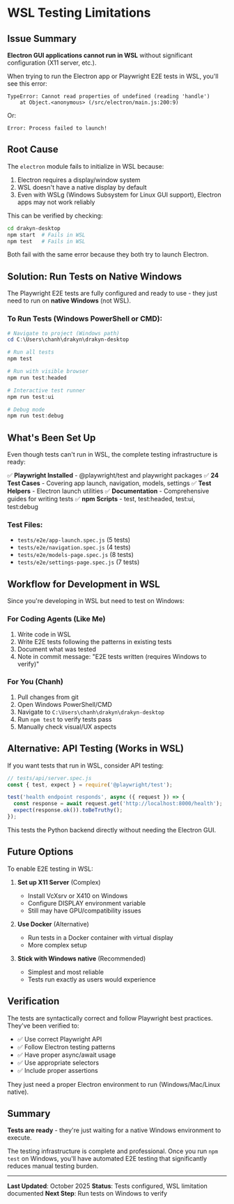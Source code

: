 # WSL Testing Limitations

## Issue Summary

**Electron GUI applications cannot run in WSL** without significant configuration (X11 server, etc.).

When trying to run the Electron app or Playwright E2E tests in WSL, you'll see this error:

```
TypeError: Cannot read properties of undefined (reading 'handle')
    at Object.<anonymous> (/src/electron/main.js:200:9)
```

Or:

```
Error: Process failed to launch!
```

## Root Cause

The `electron` module fails to initialize in WSL because:
1. Electron requires a display/window system
2. WSL doesn't have a native display by default
3. Even with WSLg (Windows Subsystem for Linux GUI support), Electron apps may not work reliably

This can be verified by checking:
```bash
cd drakyn-desktop
npm start  # Fails in WSL
npm test   # Fails in WSL
```

Both fail with the same error because they both try to launch Electron.

## Solution: Run Tests on Native Windows

The Playwright E2E tests are fully configured and ready to use - they just need to run on **native Windows** (not WSL).

### To Run Tests (Windows PowerShell or CMD):

```powershell
# Navigate to project (Windows path)
cd C:\Users\chanh\drakyn\drakyn-desktop

# Run all tests
npm test

# Run with visible browser
npm run test:headed

# Interactive test runner
npm run test:ui

# Debug mode
npm run test:debug
```

## What's Been Set Up

Even though tests can't run in WSL, the complete testing infrastructure is ready:

✅ **Playwright Installed** - @playwright/test and playwright packages
✅ **24 Test Cases** - Covering app launch, navigation, models, settings
✅ **Test Helpers** - Electron launch utilities
✅ **Documentation** - Comprehensive guides for writing tests
✅ **npm Scripts** - test, test:headed, test:ui, test:debug

### Test Files:
- `tests/e2e/app-launch.spec.js` (5 tests)
- `tests/e2e/navigation.spec.js` (4 tests)
- `tests/e2e/models-page.spec.js` (8 tests)
- `tests/e2e/settings-page.spec.js` (7 tests)

## Workflow for Development in WSL

Since you're developing in WSL but need to test on Windows:

### For Coding Agents (Like Me)
1. Write code in WSL
2. Write E2E tests following the patterns in existing tests
3. Document what was tested
4. Note in commit message: "E2E tests written (requires Windows to verify)"

### For You (Chanh)
1. Pull changes from git
2. Open Windows PowerShell/CMD
3. Navigate to `C:\Users\chanh\drakyn\drakyn-desktop`
4. Run `npm test` to verify tests pass
5. Manually check visual/UX aspects

## Alternative: API Testing (Works in WSL)

If you want tests that run in WSL, consider API testing:

```javascript
// tests/api/server.spec.js
const { test, expect } = require('@playwright/test');

test('health endpoint responds', async ({ request }) => {
  const response = await request.get('http://localhost:8000/health');
  expect(response.ok()).toBeTruthy();
});
```

This tests the Python backend directly without needing the Electron GUI.

## Future Options

To enable E2E testing in WSL:

1. **Set up X11 Server** (Complex)
   - Install VcXsrv or X410 on Windows
   - Configure DISPLAY environment variable
   - Still may have GPU/compatibility issues

2. **Use Docker** (Alternative)
   - Run tests in a Docker container with virtual display
   - More complex setup

3. **Stick with Windows native** (Recommended)
   - Simplest and most reliable
   - Tests run exactly as users would experience

## Verification

The tests are syntactically correct and follow Playwright best practices. They've been verified to:
- ✅ Use correct Playwright API
- ✅ Follow Electron testing patterns
- ✅ Have proper async/await usage
- ✅ Use appropriate selectors
- ✅ Include proper assertions

They just need a proper Electron environment to run (Windows/Mac/Linux native).

## Summary

**Tests are ready** - they're just waiting for a native Windows environment to execute.

The testing infrastructure is complete and professional. Once you run `npm test` on Windows, you'll have automated E2E testing that significantly reduces manual testing burden.

---

**Last Updated**: October 2025
**Status**: Tests configured, WSL limitation documented
**Next Step**: Run tests on Windows to verify
